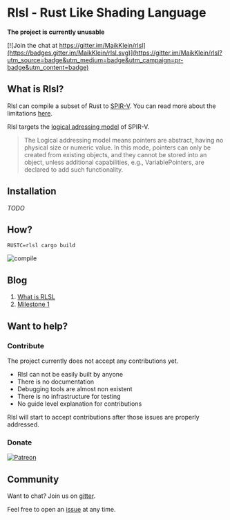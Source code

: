# Rlsl - Rust Like Shading Language

**The project is currently unusable**

[![Join the chat at https://gitter.im/MaikKlein/rlsl](https://badges.gitter.im/MaikKlein/rlsl.svg)](https://gitter.im/MaikKlein/rlsl?utm_source=badge&utm_medium=badge&utm_campaign=pr-badge&utm_content=badge)

## What is Rlsl?
Rlsl can compile a subset of Rust to [SPIR-V](https://www.khronos.org/registry/spir-v/). You can read more about the limitations [here](https://github.com/MaikKlein/rlsl/wiki/Implementation-details).

Rlsl targets the [logical adressing model](https://www.khronos.org/registry/spir-v/specs/unified1/SPIRV.html#_a_id_memorymodelsection_a_memory_model) of SPIR-V.
>The Logical addressing model means pointers are abstract, having no physical size or numeric value. In this mode, pointers can only be created from existing objects, and they cannot be stored into an object, unless additional capabilities, e.g., VariablePointers, are declared to add such functionality.

## Installation
 *TODO*

## How?

```
RUSTC=rlsl cargo build
```

![compile](https://raw.githubusercontent.com/MaikKlein/rlsl/master/media/compile.gif)

## Blog

1. [What is RLSL](https://maikklein.github.io/rlsl-progress-report/)
2. [Milestone 1](https://maikklein.github.io/rlsl-milestone-1/)

## Want to help?

### Contribute

The project currently does not accept any contributions yet.

* Rlsl can not be easily built by anyone
* There is no documentation
* Debugging tools are almost non existent
* There is no infrastructure for testing
* No guide level explanation for contributions

Rlsl will start to accept contributions after those issues are properly addressed.

### Donate

[![Patreon](https://c5.patreon.com/external/logo/become_a_patron_button.png)](https://www.patreon.com/maikklein)

## Community

Want to chat? Join us on [gitter](https://gitter.im/MaikKlein/rlsl).

Feel free to open an [issue](https://github.com/MaikKlein/rlsl/issues) at any time.
